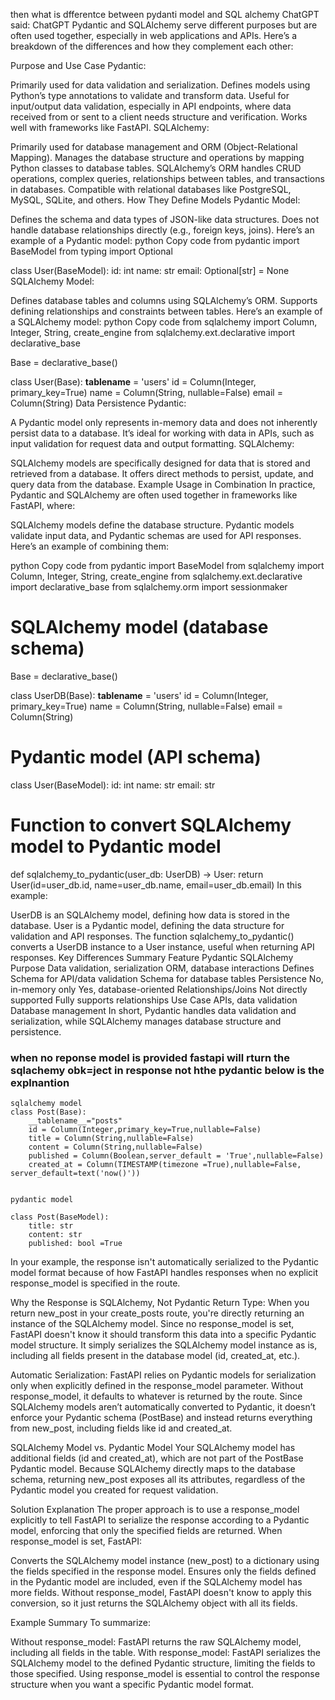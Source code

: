 then what is dfferentce between pydanti model and SQL alchemy
ChatGPT said:
ChatGPT
Pydantic and SQLAlchemy serve different purposes but are often used together, especially in web applications and APIs. Here’s a breakdown of the differences and how they complement each other:

Purpose and Use Case
Pydantic:

Primarily used for data validation and serialization.
Defines models using Python’s type annotations to validate and transform data.
Useful for input/output data validation, especially in API endpoints, where data received from or sent to a client needs structure and verification.
Works well with frameworks like FastAPI.
SQLAlchemy:

Primarily used for database management and ORM (Object-Relational Mapping).
Manages the database structure and operations by mapping Python classes to database tables.
SQLAlchemy’s ORM handles CRUD operations, complex queries, relationships between tables, and transactions in databases.
Compatible with relational databases like PostgreSQL, MySQL, SQLite, and others.
How They Define Models
Pydantic Model:

Defines the schema and data types of JSON-like data structures.
Does not handle database relationships directly (e.g., foreign keys, joins).
Here’s an example of a Pydantic model:
python
Copy code
from pydantic import BaseModel
from typing import Optional

class User(BaseModel):
    id: int
    name: str
    email: Optional[str] = None
SQLAlchemy Model:

Defines database tables and columns using SQLAlchemy’s ORM.
Supports defining relationships and constraints between tables.
Here’s an example of a SQLAlchemy model:
python
Copy code
from sqlalchemy import Column, Integer, String, create_engine
from sqlalchemy.ext.declarative import declarative_base

Base = declarative_base()

class User(Base):
    __tablename__ = 'users'
    id = Column(Integer, primary_key=True)
    name = Column(String, nullable=False)
    email = Column(String)
Data Persistence
Pydantic:

A Pydantic model only represents in-memory data and does not inherently persist data to a database.
It’s ideal for working with data in APIs, such as input validation for request data and output formatting.
SQLAlchemy:

SQLAlchemy models are specifically designed for data that is stored and retrieved from a database.
It offers direct methods to persist, update, and query data from the database.
Example Usage in Combination
In practice, Pydantic and SQLAlchemy are often used together in frameworks like FastAPI, where:

SQLAlchemy models define the database structure.
Pydantic models validate input data, and Pydantic schemas are used for API responses.
Here’s an example of combining them:

python
Copy code
from pydantic import BaseModel
from sqlalchemy import Column, Integer, String, create_engine
from sqlalchemy.ext.declarative import declarative_base
from sqlalchemy.orm import sessionmaker

# SQLAlchemy model (database schema)
Base = declarative_base()

class UserDB(Base):
    __tablename__ = 'users'
    id = Column(Integer, primary_key=True)
    name = Column(String, nullable=False)
    email = Column(String)

# Pydantic model (API schema)
class User(BaseModel):
    id: int
    name: str
    email: str

# Function to convert SQLAlchemy model to Pydantic model
def sqlalchemy_to_pydantic(user_db: UserDB) -> User:
    return User(id=user_db.id, name=user_db.name, email=user_db.email)
In this example:

UserDB is an SQLAlchemy model, defining how data is stored in the database.
User is a Pydantic model, defining the data structure for validation and API responses.
The function sqlalchemy_to_pydantic() converts a UserDB instance to a User instance, useful when returning API responses.
Key Differences Summary
Feature	Pydantic	SQLAlchemy
Purpose	Data validation, serialization	ORM, database interactions
Defines	Schema for API/data validation	Schema for database tables
Persistence	No, in-memory only	Yes, database-oriented
Relationships/Joins	Not directly supported	Fully supports relationships
Use Case	APIs, data validation	Database management
In short, Pydantic handles data validation and serialization, while SQLAlchemy manages database structure and persistence.


### **when no reponse model is provided fastapi will rturn the sqlachemy obk=ject in response not hthe pydantic below is the explnantion**

```
sqlalchemy model
class Post(Base):
    __tablename__="posts"
    id = Column(Integer,primary_key=True,nullable=False)
    title = Column(String,nullable=False)
    content = Column(String,nullable=False)
    published = Column(Boolean,server_default = 'True',nullable=False)
    created_at = Column(TIMESTAMP(timezone =True),nullable=False, server_default=text('now()'))


pydantic model

class Post(BaseModel):
    title: str
    content: str
    published: bool =True
```


In your example, the response isn't automatically serialized to the Pydantic model format because of how FastAPI handles responses when no explicit response_model is specified in the route.

Why the Response is SQLAlchemy, Not Pydantic
Return Type: When you return new_post in your create_posts route, you're directly returning an instance of the SQLAlchemy model. Since no response_model is set, FastAPI doesn't know it should transform this data into a specific Pydantic model structure. It simply serializes the SQLAlchemy model instance as is, including all fields present in the database model (id, created_at, etc.).

Automatic Serialization: FastAPI relies on Pydantic models for serialization only when explicitly defined in the response_model parameter. Without response_model, it defaults to whatever is returned by the route. Since SQLAlchemy models aren’t automatically converted to Pydantic, it doesn’t enforce your Pydantic schema (PostBase) and instead returns everything from new_post, including fields like id and created_at.

SQLAlchemy Model vs. Pydantic Model
Your SQLAlchemy model has additional fields (id and created_at), which are not part of the PostBase Pydantic model. Because SQLAlchemy directly maps to the database schema, returning new_post exposes all its attributes, regardless of the Pydantic model you created for request validation.

Solution Explanation
The proper approach is to use a response_model explicitly to tell FastAPI to serialize the response according to a Pydantic model, enforcing that only the specified fields are returned. When response_model is set, FastAPI:

Converts the SQLAlchemy model instance (new_post) to a dictionary using the fields specified in the response model.
Ensures only the fields defined in the Pydantic model are included, even if the SQLAlchemy model has more fields.
Without response_model, FastAPI doesn't know to apply this conversion, so it just returns the SQLAlchemy object with all its fields.

Example Summary
To summarize:

Without response_model: FastAPI returns the raw SQLAlchemy model, including all fields in the table.
With response_model: FastAPI serializes the SQLAlchemy model to the defined Pydantic structure, limiting the fields to those specified.
Using response_model is essential to control the response structure when you want a specific Pydantic model format.